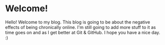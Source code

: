 # Welcome!
Hello! Welcome to my blog.
This blog is going to be about the negative effects of being chronically online. I'm still going to add more stuff to it as time goes on and as I get better at Git & GitHub. I hope you have a nice day. :)
